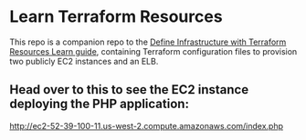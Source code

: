 # Learn Terraform Resources

This repo is a companion repo to the [Define Infrastructure with Terraform Resources Learn guide](https://learn.hashicorp.com/tutorials/terraform/resource), containing Terraform configuration files to provision two publicly EC2 instances and an ELB.

## Head over to this to see the EC2 instance deploying the PHP application:

http://ec2-52-39-100-11.us-west-2.compute.amazonaws.com/index.php
